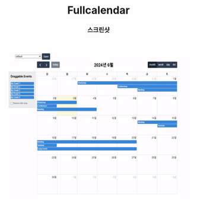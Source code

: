 <h1 align="center">Fullcalendar</h1>

<h3 align="center">스크린샷</h3>
</br>
<p align="center"> 
<img src="./screenshot_gif.gif" width="600" height="400" />
</p>
